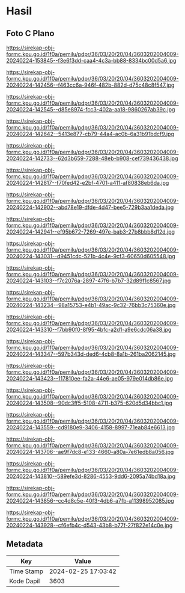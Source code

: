 # Hasil

## Foto C Plano

https://sirekap-obj-formc.kpu.go.id/1f0a/pemilu/pdpr/36/03/20/20/04/3603202004009-20240224-153845--f3e6f3dd-caa4-4c3a-bb88-8334bc00d5a6.jpg

https://sirekap-obj-formc.kpu.go.id/1f0a/pemilu/pdpr/36/03/20/20/04/3603202004009-20240224-142456--f463cc6a-946f-482b-882d-d75c48c8f547.jpg

https://sirekap-obj-formc.kpu.go.id/1f0a/pemilu/pdpr/36/03/20/20/04/3603202004009-20240224-142545--d85e8974-fcc3-402a-aa18-9860267ab39c.jpg

https://sirekap-obj-formc.kpu.go.id/1f0a/pemilu/pdpr/36/03/20/20/04/3603202004009-20240224-142642--5413e877-cb79-44a4-ac0b-6a31b91bdcf9.jpg

https://sirekap-obj-formc.kpu.go.id/1f0a/pemilu/pdpr/36/03/20/20/04/3603202004009-20240224-142733--62d3b659-7288-48eb-b908-cef739436438.jpg

https://sirekap-obj-formc.kpu.go.id/1f0a/pemilu/pdpr/36/03/20/20/04/3603202004009-20240224-142817--f70fed42-e2bf-4701-a411-af80838eb6da.jpg

https://sirekap-obj-formc.kpu.go.id/1f0a/pemilu/pdpr/36/03/20/20/04/3603202004009-20240224-142902--abd78e19-dfde-4d47-bee5-729b3aa1deda.jpg

https://sirekap-obj-formc.kpu.go.id/1f0a/pemilu/pdpr/36/03/20/20/04/3603202004009-20240224-142941--ef95b672-7269-497e-bab3-27b8bbb8d12d.jpg

https://sirekap-obj-formc.kpu.go.id/1f0a/pemilu/pdpr/36/03/20/20/04/3603202004009-20240224-143031--d9451cdc-521b-4c4e-9cf3-60650d605548.jpg

https://sirekap-obj-formc.kpu.go.id/1f0a/pemilu/pdpr/36/03/20/20/04/3603202004009-20240224-143103--f7c2076a-2897-47f6-b7b7-32d89f1c8567.jpg

https://sirekap-obj-formc.kpu.go.id/1f0a/pemilu/pdpr/36/03/20/20/04/3603202004009-20240224-143234--98a15753-e4b1-49ac-9c32-76bb3c75360e.jpg

https://sirekap-obj-formc.kpu.go.id/1f0a/pemilu/pdpr/36/03/20/20/04/3603202004009-20240224-143310--f7bb90f0-8f95-4bfc-a2d1-a9e6cdc06a38.jpg

https://sirekap-obj-formc.kpu.go.id/1f0a/pemilu/pdpr/36/03/20/20/04/3603202004009-20240224-143347--597b343d-ded6-4cb8-8a1b-261ba2062145.jpg

https://sirekap-obj-formc.kpu.go.id/1f0a/pemilu/pdpr/36/03/20/20/04/3603202004009-20240224-143423--117810ee-fa2a-44e6-ae05-979e014db86e.jpg

https://sirekap-obj-formc.kpu.go.id/1f0a/pemilu/pdpr/36/03/20/20/04/3603202004009-20240224-143508--90dc3ff5-5108-4711-b375-620d5d34bbc1.jpg

https://sirekap-obj-formc.kpu.go.id/1f0a/pemilu/pdpr/36/03/20/20/04/3603202004009-20240224-143559--cd9180e9-3406-4158-8997-71eab84e6613.jpg

https://sirekap-obj-formc.kpu.go.id/1f0a/pemilu/pdpr/36/03/20/20/04/3603202004009-20240224-143706--ae9f7dc8-e133-4660-a80a-7e61edb8a056.jpg

https://sirekap-obj-formc.kpu.go.id/1f0a/pemilu/pdpr/36/03/20/20/04/3603202004009-20240224-143810--589efe3d-8286-4553-9dd6-2095a74bd18a.jpg

https://sirekap-obj-formc.kpu.go.id/1f0a/pemilu/pdpr/36/03/20/20/04/3603202004009-20240224-143856--cc4d8c5e-40f3-4db6-a7fb-a11398952085.jpg

https://sirekap-obj-formc.kpu.go.id/1f0a/pemilu/pdpr/36/03/20/20/04/3603202004009-20240224-143928--cf6efb4c-d543-43b8-b77f-27f822e14c0e.jpg


## Metadata

| Key        | Value               |
| ---------- | ------------------- |
| Time Stamp | 2024-02-25 17:03:42 |
| Kode Dapil | 3603                |



